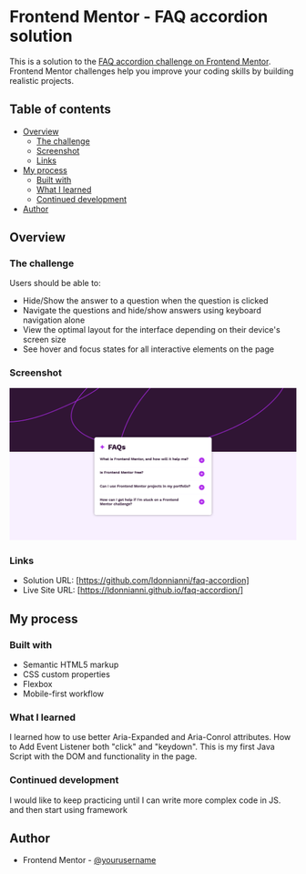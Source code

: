 # Frontend Mentor - FAQ accordion solution

This is a solution to the [FAQ accordion challenge on Frontend Mentor](https://www.frontendmentor.io/challenges/faq-accordion-wyfFdeBwBz). Frontend Mentor challenges help you improve your coding skills by building realistic projects. 

## Table of contents

- [Overview](#overview)
  - [The challenge](#the-challenge)
  - [Screenshot](#screenshot)
  - [Links](#links)
- [My process](#my-process)
  - [Built with](#built-with)
  - [What I learned](#what-i-learned)
  - [Continued development](#continued-development)
- [Author](#author)


## Overview

### The challenge

Users should be able to:

- Hide/Show the answer to a question when the question is clicked
- Navigate the questions and hide/show answers using keyboard navigation alone
- View the optimal layout for the interface depending on their device's screen size
- See hover and focus states for all interactive elements on the page

### Screenshot

![](./screenshot.jpg)


### Links

- Solution URL: [https://github.com/ldonnianni/faq-accordion]
- Live Site URL: [https://ldonnianni.github.io/faq-accordion/]

## My process

### Built with

- Semantic HTML5 markup
- CSS custom properties
- Flexbox
- Mobile-first workflow



### What I learned

I learned how to use better Aria-Expanded and Aria-Conrol attributes. How to Add Event Listener both "click" and "keydown". This is my first Java Script with the DOM and functionality in the page.



### Continued development

I would like to keep practicing until I can write more complex code in JS. and then start using framework




## Author

- Frontend Mentor - [@yourusername](https://www.frontendmentor.io/profile/ldonnianni)


